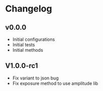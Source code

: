# Changelog

## v0.0.0
* Initial configurations
* Initial tests
* Initial methods

## V1.0.0-rc1
* Fix variant to json bug
* Fix exposure method to use amplitude lib